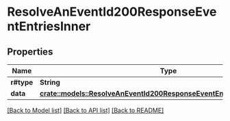 # ResolveAnEventId200ResponseEventEntriesInner

## Properties

Name | Type | Description | Notes
------------ | ------------- | ------------- | -------------
**r#type** | **String** |  | 
**data** | [**crate::models::ResolveAnEventId200ResponseEventEntriesInnerAnyOf3Data**](Resolve_an_Event_ID_200_response_event_entries_inner_anyOf_3_data.md) |  | 

[[Back to Model list]](../README.md#documentation-for-models) [[Back to API list]](../README.md#documentation-for-api-endpoints) [[Back to README]](../README.md)


